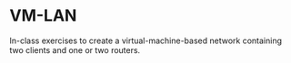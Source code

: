 # VM-LAN
In-class exercises to create a virtual-machine-based network containing two clients and one or two routers.
